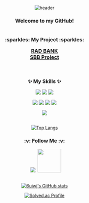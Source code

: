 <div align="center">

![header](https://capsule-render.vercel.app/api?type=Venom&color=gradient&height=160&section=header&text=Hi!%20I'm%20Ming!&fontAlign=50&fontAlignY=70&fontSize=90&fontColor=ffc72e&animation=scaleIn)


<div align="center">
<h3>  Welcome to my GitHub!  
<br>
<br>
<br>
:sparkles: My Project :sparkles:
  
[RAD BANK](https://github.com/6uiwj/bookingsystem) <br>
[SBB Project](https://github.com/6uiwj/sbb3) <br>
<br>
<br>

:sparkles: My Skills :sparkles:
</h3>


<img src="https://img.shields.io/badge/JAVA-0084d1?style=flat-square&logo=JAVA&logoColor=white"/> <img src="https://img.shields.io/badge/SRPING-6DB33F?style=flat-square&logo=SPRING&logoColor=white"/> <img src="https://img.shields.io/badge/SRPINGBOOT-6DB33F?style=flat-square&logo=SPRING BOOT&logoColor=white"/> 

<img src="https://img.shields.io/badge/HTML5-E34F26?style=flat-square&logo=HTML5&logoColor=white"/>  <img src="https://img.shields.io/badge/CSS3-1572B6?style=flat-square&logo=CSS3&logoColor=white"/>  <img src="https://img.shields.io/badge/JAVASCRIPT-F7DF1E?style=flat-square&logo=JavaScript&logoColor=white"/> 
<img src="https://img.shields.io/badge/React-61DAFB?style=flat-square&logo=React&logoColor=white"/> 

<img src="https://img.shields.io/badge/Jenkins-D24939?style=flat-square&logo=Jenkins&logoColor=white"/> 
<br><br>


[![Top Langs](https://github-readme-stats.vercel.app/api/top-langs/?username=6uiwj)](https://github.com/anuraghazra/github-readme-stats)

<h3> :v: Follow Me :v: </h3>
  <!--<a href="https://6uiwj.notion.site/ABOUT-ME-1840ca44d41280639904d4d90d6bae2b?pvs=4"><img src="https://img.shields.io/badge/Notion-000000?style=flat-square&logo=Notion&logoColor=white&link=https://6uiwj.notion.site/ABOUT-ME-1840ca44d41280639904d4d90d6bae2b?pvs=4"/></a>-->&nbsp
  <a href="https://blog.naver.com/devming"><img src="https://img.shields.io/badge/NaverBlog-03C75A?style=flat-square&logo=Naver&logoColor=white&link=https://blog.naver.com/devming"/></a>&nbsp
  <a href="https://6uiw.tistory.com/"><img src="https://img.shields.io/badge/Tistory-ff6803?style=for-the-badge&logo=Tistory&logoColor=white" width="75">
  </a>
  <br>
  <br>

[![6uiwj's GitHub stats](https://github-readme-stats.vercel.app/api?username=6uiwj&show_icons=true&theme=tokyonight)](https://github.com/6uiwj/github-readme-stats)




[![Solved.ac Profile](http://mazassumnida.wtf/api/v2/generate_badge?boj=oterges)](https://solved.ac/oterges/)

